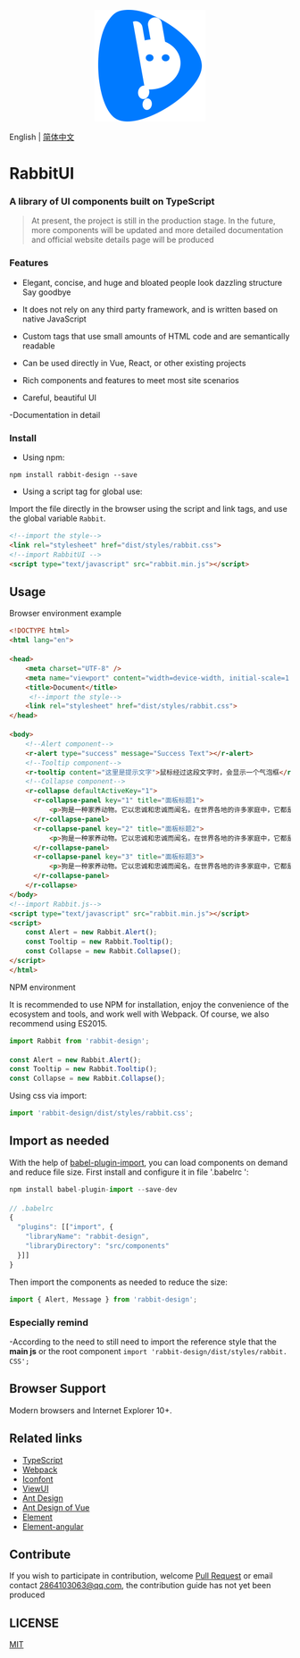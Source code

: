 <p align="center">
    <a href="https://github.com/niu-grandpa/RabbitUI">
        <img width="200" src="./assets/logo.svg">
    </a>
</p>

English | [简体中文](./README.md)

<h1>
RabbitUI
    <h3>A library of UI components built on TypeScript</h3>
</h1>

> At present, the project is still in the production stage. In the future, more components will be updated and more detailed documentation and official website details page will be produced

### Features

- Elegant, concise, and huge and bloated people look dazzling structure Say goodbye

- It does not rely on any third party framework, and is written based on native JavaScript

- Custom tags that use small amounts of HTML code and are semantically readable

- Can be used directly in Vue, React, or other existing projects

- Rich components and features to meet most site scenarios

- Careful, beautiful UI

-Documentation in detail

### Install

- Using npm:

```text
npm install rabbit-design --save
```

- Using a script tag for global use:

Import the file directly in the browser using the script and link tags, and use the global variable `Rabbit`.

```html
<!--import the style-->
<link rel="stylesheet" href="dist/styles/rabbit.css">
<!--import RabbitUI -->
<script type="text/javascript" src="rabbit.min.js"></script>
```

## Usage

Browser environment example

```html
<!DOCTYPE html>
<html lang="en">

<head>
    <meta charset="UTF-8" />
    <meta name="viewport" content="width=device-width, initial-scale=1.0" />
    <title>Document</title>
     <!--import the style-->
    <link rel="stylesheet" href="dist/styles/rabbit.css">
</head>
    
<body>
    <!--Alert component-->
    <r-alert type="success" message="Success Text"></r-alert>
    <!--Tooltip component-->
    <r-tooltip content="这里是提示文字">鼠标经过这段文字时，会显示一个气泡框</r-tooltip>
    <!--Collapse component-->
    <r-collapse defaultActiveKey="1">
      <r-collapse-panel key="1" title="面板标题1">
          <p>狗是一种家养动物。它以忠诚和忠诚而闻名，在世界各地的许多家庭中，它都是受欢迎的客人。</p>
      </r-collapse-panel>
      <r-collapse-panel key="2" title="面板标题2">
          <p>狗是一种家养动物。它以忠诚和忠诚而闻名，在世界各地的许多家庭中，它都是受欢迎的客人。</p>
      </r-collapse-panel>
      <r-collapse-panel key="3" title="面板标题3">
          <p>狗是一种家养动物。它以忠诚和忠诚而闻名，在世界各地的许多家庭中，它都是受欢迎的客人。</p>
      </r-collapse-panel>
    </r-collapse>
</body>
<!--import Rabbit.js-->
<script type="text/javascript" src="rabbit.min.js"></script>
<script>
    const Alert = new Rabbit.Alert();   
    const Tooltip = new Rabbit.Tooltip();  
    const Collapse = new Rabbit.Collapse();  
</script>
</html>
```

NPM environment

It is recommended to use NPM for installation, enjoy the convenience of the ecosystem and tools, and work well with Webpack. Of course, we also recommend using ES2015.

```js
import Rabbit from 'rabbit-design';

const Alert = new Rabbit.Alert();   
const Tooltip = new Rabbit.Tooltip();  
const Collapse = new Rabbit.Collapse();  
```

Using css via import:

```js
import 'rabbit-design/dist/styles/rabbit.css';
```

## Import as needed

With the help of [babel-plugin-import](https://github.com/ant-design/babel-plugin-import), you can load components on demand and reduce file size. First install and configure it in file '.babelrc ':

```js
npm install babel-plugin-import --save-dev

// .babelrc
{
  "plugins": [["import", {
    "libraryName": "rabbit-design",
    "libraryDirectory": "src/components"
  }]]
}
```

Then import the components as needed to reduce the size:

```js
import { Alert, Message } from 'rabbit-design';
```

### Especially remind

-According to the need to still need to import the reference style that the **main js** or the root component `import 'rabbit-design/dist/styles/rabbit. CSS';`

## Browser Support

Modern browsers and Internet Explorer 10+.

## Related links

- [TypeScript](https://www.tslang.cn/)
- [Webpack](http://webpack.github.io/)
- [Iconfont](https://www.iconfont.cn/)
- [ViewUI](https://www.iviewui.com/)
- [Ant Design](https://ant.design/index-cn)
- [Ant Design of Vue](https://2x.antdv.com/docs/vue/introduce-cn/)
- [Element](https://element.eleme.cn/)
- [Element-angular](https://element-angular.faas.ele.me/guide/install)

## Contribute

If you wish to participate in contribution, welcome [Pull Request](https://github.com/vueComponent/ant-design-vue/pulls) or email contact 2864103063@qq.com, the contribution guide has not yet been produced

## LICENSE

[MIT](https://github.com/niu-grandpa/RabbitUI/blob/master/LICENSE)